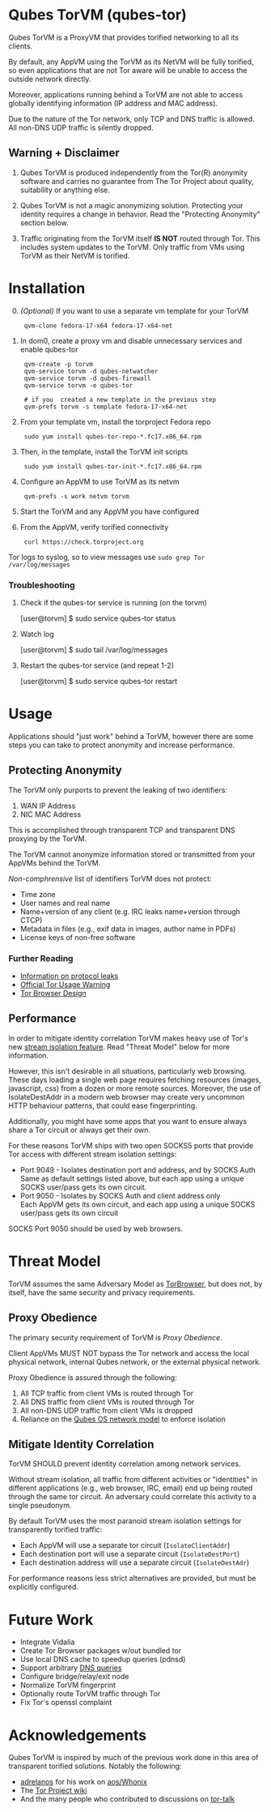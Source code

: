 Qubes TorVM (qubes-tor)
==========================

Qubes TorVM is a ProxyVM that provides torified networking to all its clients.

By default, any AppVM using the TorVM as its NetVM will be fully torified, so
even applications that are not Tor aware will be unable to access the outside
network directly.

Moreover, applications running behind a TorVM are not able to access globally
identifying information (IP address and MAC address).

Due to the nature of the Tor network, only TCP and DNS traffic is allowed. All
non-DNS UDP traffic is silently dropped.


## Warning + Disclaimer

1. Qubes TorVM is produced independently from the Tor(R) anonymity software and
   carries no guarantee from The Tor Project about quality, suitability or
   anything else.

2. Qubes TorVM is not a magic anonymizing solution. Protecting your identity
   requires a change in behavior. Read the "Protecting Anonymity" section
   below.

3. Traffic originating from the TorVM itself **IS NOT** routed through Tor.
   This includes system updates to the TorVM. Only traffic from VMs using TorVM
   as their NetVM is torified.

Installation
============


0. *(Optional)* If you want to use a separate vm template for your TorVM

        qvm-clone fedora-17-x64 fedora-17-x64-net

1. In dom0, create a proxy vm and disable unnecessary services and enable qubes-tor


        qvm-create -p torvm
        qvm-service torvm -d qubes-netwatcher
        qvm-service torvm -d qubes-firewall
        qvm-service torvm -e qubes-tor
          
        # if you  created a new template in the previous step
        qvm-prefs torvm -s template fedora-17-x64-net

2. From your template vm, install the torproject Fedora repo

        sudo yum install qubes-tor-repo-*.fc17.x86_64.rpm

3. Then, in the template, install the TorVM init scripts

        sudo yum install qubes-tor-init-*.fc17.x86_64.rpm

5. Configure an AppVM to use TorVM as its netvm

        qvm-prefs -s work netvm torvm

6. Start the TorVM and any AppVM you have configured
6. From the AppVM, verify torified connectivity

        curl https://check.torproject.org

Tor logs to syslog, so to view messages use `sudo grep Tor /var/log/messages`

### Troubleshooting ###

1. Check if the qubes-tor service is running (on the torvm)

    [user@torvm] $ sudo service qubes-tor status

2. Watch log 

    [user@torvm] $ sudo tail /var/log/messages

3. Restart the qubes-tor service (and repeat 1-2)

    [user@torvm] $ sudo service qubes-tor restart

Usage
=====

Applications should "just work" behind a TorVM, however there are some steps
you can take to protect anonymity and increase performance.

## Protecting Anonymity

The TorVM only purports to prevent the leaking of two identifiers:

1. WAN IP Address
2. NIC MAC Address

This is accomplished through transparent TCP and transparent DNS proxying by
the TorVM.

The TorVM cannot anonymize information stored or transmitted from your AppVMs
behind the TorVM. 

*Non-comphrensive* list of identifiers TorVM does not protect:

* Time zone
* User names and real name
* Name+version of any client (e.g. IRC leaks name+version through CTCP)
* Metadata in files (e.g., exif data in images, author name in PDFs)
* License keys of non-free software

### Further Reading

* [Information on protocol leaks](https://trac.torproject.org/projects/tor/wiki/doc/TorifyHOWTO#Protocolleaks)
* [Official Tor Usage Warning](https://www.torproject.org/download/download-easy.html.en#warning)
* [Tor Browser Design](https://www.torproject.org/projects/torbrowser/design/)


## Performance

In order to mitigate identity correlation TorVM makes heavy use of Tor's new
[stream isolation feature][stream-isolation]. Read "Threat Model" below for more information.

However, this isn't desirable in all situations, particularly web browsing.
These days loading a single web page requires fetching resources (images,
javascript, css) from a dozen or more remote sources. Moreover, the use of
IsolateDestAddr in a modern web browser may create very uncommon HTTP behaviour
patterns, that could ease fingerprinting.

Additionally, you might have some apps that you want to ensure always share a
Tor circuit or always get their own.

For these reasons TorVM ships with two open SOCKS5 ports that provide Tor
access with different stream isolation settings:

* Port 9049 - Isolates destination port and address, and by SOCKS Auth  
	          Same as default settings listed above, but each app using a unique SOCKS
              user/pass gets its own circuit.
* Port 9050 - Isolates by SOCKS Auth and client address only  
              Each AppVM gets its own circuit, and each app using a unique SOCKS
              user/pass gets its own circuit

SOCKS Port 9050 should be used by web browsers.

Threat Model
============

TorVM assumes the same Adversary Model as [TorBrowser][tor-threats], but does
not, by itself, have the same security and privacy requirements.

## Proxy Obedience

The primary security requirement of TorVM is *Proxy Obedience*.

Client AppVMs MUST NOT bypass the Tor network and access the local physical
network, internal Qubes network, or the external physical network.

Proxy Obedience is assured through the following:

1. All TCP traffic from client VMs is routed through Tor
2. All DNS traffic from client VMs is routed through Tor
3. All non-DNS UDP traffic from client VMs is dropped
4. Reliance on the [Qubes OS network model][qubes-net] to enforce isolation

## Mitigate Identity Correlation

TorVM SHOULD prevent identity correlation among network services.

Without stream isolation, all traffic from different activities or "identities"
in different applications (e.g., web browser, IRC, email) end up being routed
through the same tor circuit. An adversary could correlate this activity to a
single pseudonym.

By default TorVM uses the most paranoid stream isolation settings for
transparently torified traffic:

* Each AppVM will use a separate tor circuit (`IsolateClientAddr`)
* Each destination port will use a separate circuit (`IsolateDestPort`)
* Each destination address will use a separate circuit (`IsolateDestAdr`)

For performance reasons less strict alternatives are provided, but must be
explicitly configured.

Future Work
===========
* Integrate Vidalia
* Create Tor Browser packages w/out bundled tor
* Use local DNS cache to speedup queries (pdnsd)
* Support arbitrary [DNS queries][dns]
* Configure bridge/relay/exit node
* Normalize TorVM fingerprint
* Optionally route TorVM traffic through Tor
* Fix Tor's openssl complaint

Acknowledgements
================

Qubes TorVM is inspired by much of the previous work done in this area of
transparent torified solutions. Notably the following:

* [adrelanos](mailto:adrelanos@riseup.net) for his work on [aos/Whonix](https://sourceforge.net/p/whonix/wiki/Security/)
* The [Tor Project wiki](https://trac.torproject.org/projects/tor/wiki/doc/TorifyHOWTO)
* And the many people who contributed to discussions on [tor-talk](https://lists.torproject.org/pipermail/tor-talk/)

[stream-isolation]: https://gitweb.torproject.org/torspec.git/blob/HEAD:/proposals/171-separate-streams.txt
[tor-threats]: https://www.torproject.org/projects/torbrowser/design/#adversary
[qubes-net]: http://wiki.qubes-os.org/trac/wiki/QubesNet
[dns]: https://tails.boum.org/todo/support_arbitrary_dns_queries/


